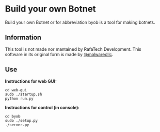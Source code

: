 # Build your own Botnet
Build your own Botnet or for abbreviation byob is a tool for making botnets.

## Information
This tool is not made nor mantained by RafaTech Development. This software in its original form is made by [@malwaredllc](https://github.com/malwaredllc).

## Use
**Instructions for web GUI:**
```
cd web-gui
sudo ./startup.sh
python run.py
```

**Instructions for control (in console):**
```
cd byob
sudo ./setup.py
./server.py
```

